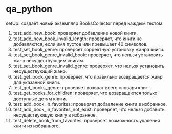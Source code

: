 # qa_python
setUp: создаёт новый экземпляр BooksCollector перед каждым тестом.
1. test_add_new_book: проверяет добавление новой книги.
2. test_add_new_book_invalid_length: проверяет, что книги не добавляются, если имя пустое или превышает 40 символов.
3. test_set_book_genre: проверяет корректную установку жанра книги.
4. test_set_book_genre_invalid_book: проверяет, что нельзя установить жанр несуществующим книгам.
5. test_set_book_genre_invalid_genre: проверяет, что нельзя установить несуществующий жанр.
6. test_get_book_genre: проверяет, что правильно возвращается жанр для указанной книги.
7. test_get_books_genre: проверяет возврат всего словаря книг.
8. test_get_books_for_children: проверяет, что возвращаются только доступные детям книги.
9. test_add_book_in_favorites: проверяет добавление книги в избранное.
10. test_add_book_in_favorites_not_exist: проверяет, что нельзя добавить несуществующую книгу в избранное.
11. test_delete_book_from_favorites: проверяет возможность удаления книги из избранного.